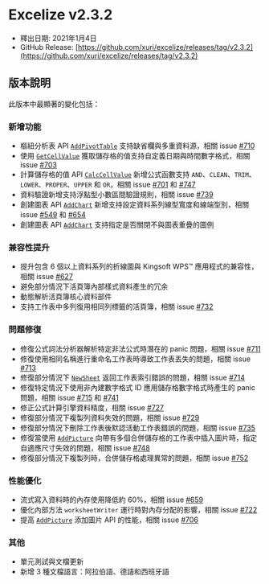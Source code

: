 # Excelize v2.3.2

* 釋出日期: 2021年1月4日
* GitHub Release: [https://github.com/xuri/excelize/releases/tag/v2.3.2](https://github.com/xuri/excelize/releases/tag/v2.3.2)

## 版本說明

此版本中最顯著的變化包括：

### 新增功能

* 樞紐分析表 API [`AddPivotTable`](https://pkg.go.dev/github.com/xuri/excelize/v2@v2.3.2#File.AddPivotTable) 支持缺省欄與多重資料源，相關 issue [#710](https://github.com/xuri/excelize/pull/710)
* 使用 [`GetCellValue`](https://pkg.go.dev/github.com/xuri/excelize/v2@v2.3.2#File.GetCellValue) 獲取儲存格的值支持自定義日期與時間數字格式，相關 issue [#703](https://github.com/xuri/excelize/pull/703)
* 計算儲存格的值 API [`CalcCellValue`](https://pkg.go.dev/github.com/xuri/excelize/v2@v2.3.2#File.CalcCellValue) 新增公式函數支持 `AND`、`CLEAN`、`TRIM`、`LOWER`、`PROPER`、`UPPER` 和 `OR`，相關 issue [#701](https://github.com/xuri/excelize/issues/701) 和 [#747](https://github.com/xuri/excelize/pull/747)
* 資料驗證新增支持浮點型小數區間驗證規則，相關 issue [#739](https://github.com/xuri/excelize/issues/739)
* 創建圖表 API [`AddChart`](https://pkg.go.dev/github.com/xuri/excelize/v2@v2.3.2#File.AddChart) 新增支持設定資料系列線型寬度和線端型別，相關 issue [#549](https://github.com/xuri/excelize/issues/549) 和 [#654](https://github.com/xuri/excelize/issues/654)
* 創建圖表 API [`AddChart`](https://pkg.go.dev/github.com/xuri/excelize/v2@v2.3.2#File.AddChart) 支持指定是否關閉不與圖表重疊的圖例

### 兼容性提升

* 提升包含 6 個以上資料系列的折線圖與 Kingsoft WPS&trade; 應用程式的兼容性，相關 issue [#627](https://github.com/xuri/excelize/issues/627)
* 避免部分情況下活頁簿內部樣式資料產生的冗余
* 動態解析活頁簿核心資料部件
* 支持工作表中多列復用相同列標籤的活頁簿，相關 issue [#732](https://github.com/xuri/excelize/issues/732)

### 問題修復

* 修復公式詞法分析器解析特定非法公式時潛在的 panic 問題，相關 issue [#711](https://github.com/xuri/excelize/issues/711)
* 修復使用相同名稱進行重命名工作表時導致工作表丟失的問題，相關 issue [#713](https://github.com/xuri/excelize/issues/713)
* 修復部分情況下 [`NewSheet`](https://pkg.go.dev/github.com/xuri/excelize/v2@v2.3.2#File.NewSheet) 返回工作表索引錯誤的問題，相關 issue [#714](https://github.com/xuri/excelize/issues/714)
* 修復特定情況下使用非內建數字格式 ID 應用儲存格數字格式時產生的 panic 問題，相關 issue [#715](https://github.com/xuri/excelize/issues/715) 和 [#741](https://github.com/xuri/excelize/pull/741)
* 修正公式計算引擎資料精度，相關 issue [#727](https://github.com/xuri/excelize/issues/727)
* 修復部分情況下複製列資料失效的問題，相關 issue [#729](https://github.com/xuri/excelize/pull/729)
* 修復部分情況下刪除工作表後默認活動工作表錯誤的問題，相關 issue [#735](https://github.com/xuri/excelize/issues/735)
* 修復當使用 [`AddPicture`](https://pkg.go.dev/github.com/xuri/excelize/v2@v2.3.2#File.AddPicture) 向帶有多個合併儲存格的工作表中插入圖片時，指定自適應尺寸失效的問題，相關 issue [#748](https://github.com/xuri/excelize/issues/748)
* 修復部分情況下複製列時，合併儲存格處理異常的問題，相關 issue [#752](https://github.com/xuri/excelize/issues/752)

### 性能優化

* 流式寫入資料時的內存使用降低約 60%，相關 issue [#659](https://github.com/xuri/excelize/pull/659)
* 優化內部方法 `worksheetWriter` 運行時對內存分配的影響，相關 issue [#722](https://github.com/xuri/excelize/pull/722)
* 提高 [`AddPicture`](https://pkg.go.dev/github.com/xuri/excelize/v2@v2.3.2#File.AddPicture) 添加圖片 API 的性能，相關 issue [#706](https://github.com/xuri/excelize/issues/706)

### 其他

* 單元測試與文檔更新
* 新增 3 種文檔語言：阿拉伯語、德語和西班牙語
